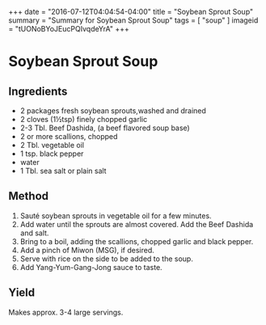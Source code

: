 +++
date = "2016-07-12T04:04:54-04:00"
title = "Soybean Sprout Soup"
summary = "Summary for Soybean Sprout Soup"
tags = [ "soup" ]
imageid = "tUONoBYoJEucPQIvqdeYrA"
+++

# Soybean Sprout Soup

## Ingredients

- 2 packages fresh soybean sprouts,washed and drained	
- 2 cloves (1½tsp) finely chopped garlic
- 2-3 Tbl. Beef Dashida, (a beef flavored soup base)	
- 2 or more scallions, chopped
- 2 Tbl. vegetable oil	
- 1 tsp. black pepper
- water	
- 1 Tbl. sea salt or plain salt

## Method

1. Sauté soybean sprouts in vegetable oil for a few minutes.
2. Add water until the sprouts are almost covered. Add the Beef Dashida and salt.
3. Bring to a boil, adding the scallions, chopped garlic and black pepper.
4. Add a pinch of Miwon (MSG), if desired.
5. Serve with rice on the side to be added to the soup.
6. Add Yang-Yum-Gang-Jong sauce to taste.

## Yield 

Makes approx. 3-4 large servings.


